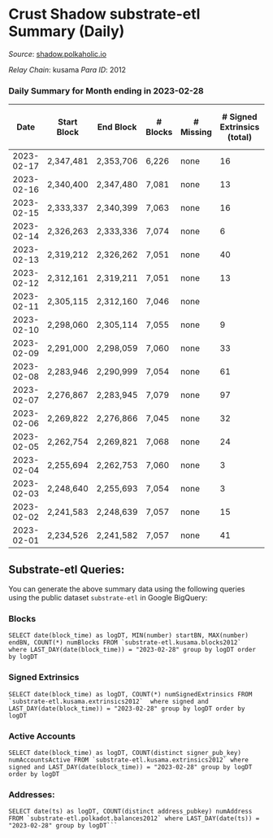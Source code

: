 # Crust Shadow substrate-etl Summary (Daily)

_Source_: [shadow.polkaholic.io](https://shadow.polkaholic.io)

*Relay Chain*: kusama
*Para ID*: 2012



### Daily Summary for Month ending in 2023-02-28


| Date | Start Block | End Block | # Blocks | # Missing | # Signed Extrinsics (total) | # Active Accounts | # Addresses with Balances | # Events | # Transfers | # XCM Transfers In | # XCM Transfers Out |
| ---- | ----------- | --------- | -------- | --------- | --------------------------- | ----------------- | ------------------------- | -------- | ----------- | ------------------ | ------------------- |
| 2023-02-17 | 2,347,481 | 2,353,706 | 6,226 | none  | 16 | 7 |  | 8,410 | 8 ($1,096.59) |   |   |
| 2023-02-16 | 2,340,400 | 2,347,480 | 7,081 | none  | 13 | 8 | 3,196 | 13,638 | 8 ($768.44) |   |   |
| 2023-02-15 | 2,333,337 | 2,340,399 | 7,063 | none  | 16 | 10 | 3,192 | 14,255 | 15 ($4,143.47) |   |   |
| 2023-02-14 | 2,326,263 | 2,333,336 | 7,074 | none  | 6 | 2 | 3,191 | 14,205 | 6 ($1,574.45) |   |   |
| 2023-02-13 | 2,319,212 | 2,326,262 | 7,051 | none  | 40 | 17 | 3,191 | 14,846 | 245 ($14,833.70) |   |   |
| 2023-02-12 | 2,312,161 | 2,319,211 | 7,051 | none  | 13 | 8 | 3,188 | 14,213 | 13 ($20,907.65) | 2 ($413.31) |   |
| 2023-02-11 | 2,305,115 | 2,312,160 | 7,046 | none  |  |  | 3,188 | 14,097 |   | 1 ($43.46) |   |
| 2023-02-10 | 2,298,060 | 2,305,114 | 7,055 | none  | 9 | 3 | 3,188 | 14,192 | 9 ($1,651.07) |   |   |
| 2023-02-09 | 2,291,000 | 2,298,059 | 7,060 | none  | 33 | 14 | 3,187 | 14,377 | 32 ($13,949.37) |   |   |
| 2023-02-08 | 2,283,946 | 2,290,999 | 7,054 | none  | 61 | 8 | 3,186 | 14,662 | 60 ($28,258.44) |   |   |
| 2023-02-07 | 2,276,867 | 2,283,945 | 7,079 | none  | 97 | 16 | 3,184 | 20,784 | 1,583 ($480,156.31) |   |   |
| 2023-02-06 | 2,269,822 | 2,276,866 | 7,045 | none  | 32 | 11 | 1,731 | 14,368 | 32 ($4,261.91) |   |   |
| 2023-02-05 | 2,262,754 | 2,269,821 | 7,068 | none  | 24 | 5 | 1,730 | 14,319 | 24 ($1,658.81) |   |   |
| 2023-02-04 | 2,255,694 | 2,262,753 | 7,060 | none  | 3 | 3 | 1,730 | 14,148 | 3 ($143.64) | 1 ($68.69) |   |
| 2023-02-03 | 2,248,640 | 2,255,693 | 7,054 | none  | 3 | 3 | 1,729 | 14,142 | 3 ($139.51) | 3 ($68.19) | 1 ($4.92) |
| 2023-02-02 | 2,241,583 | 2,248,639 | 7,057 | none  | 15 | 4 | 1,729 | 14,256 | 15 ($848.23) | 9 ($461.73) | 1 ($44.70) |
| 2023-02-01 | 2,234,526 | 2,241,582 | 7,057 | none  | 41 | 9 | 1,728 | 14,465 | 41 ($4,797.41) | 15 ($1,966.33) | 8 ($405.26) |

## Substrate-etl Queries:
You can generate the above summary data using the following queries using the public dataset `substrate-etl` in Google BigQuery:


### Blocks
```
SELECT date(block_time) as logDT, MIN(number) startBN, MAX(number) endBN, COUNT(*) numBlocks FROM `substrate-etl.kusama.blocks2012`  where LAST_DAY(date(block_time)) = "2023-02-28" group by logDT order by logDT
```


### Signed Extrinsics
```
SELECT date(block_time) as logDT, COUNT(*) numSignedExtrinsics FROM `substrate-etl.kusama.extrinsics2012`  where signed and LAST_DAY(date(block_time)) = "2023-02-28" group by logDT order by logDT
```


### Active Accounts
```
SELECT date(block_time) as logDT, COUNT(distinct signer_pub_key) numAccountsActive FROM `substrate-etl.kusama.extrinsics2012` where signed and LAST_DAY(date(block_time)) = "2023-02-28" group by logDT order by logDT
```


### Addresses:
```
SELECT date(ts) as logDT, COUNT(distinct address_pubkey) numAddress FROM `substrate-etl.polkadot.balances2012` where LAST_DAY(date(ts)) = "2023-02-28" group by logDT```

